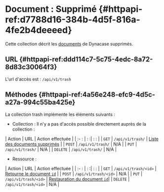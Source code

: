 # Document : Supprimé  {#httpapi-ref:d7788d16-384b-4d5f-816a-4fe2b4deeeed}

Cette collection décrit les [documents][doc_document] de Dynacase supprimés. 

## URL  {#httpapi-ref:ddd114c7-5c75-4edc-8a72-8d83c30064f3}

L'url d'accès est : `/api/v1/trash`

## Méthodes  {#httpapi-ref:4a56e248-efc9-4d5c-a27a-994c55ba425e}

La collection trash implémente les éléments suivants :

* Collection : Il n'y a pas d'accès possible directement auprès de la collection :

| Action   | URL                     | Action effectuée                                          |
| :-     : | :                      :| :                                                       : |
| `GET`    | `/api/v1/trash/`         | [Liste des documents supprimés][get_trash]                |
| `POST`   | `/api/v1/trash/`         | N/A                                                       |
| `PUT`    | `/api/v1/trash/`         | N/A                                                       |
| `DELETE` | `/api/v1/trash/`         | N/A                                                       |

* Ressource :

| Action   | URL                       | Action effectuée                            |
| :-     : | :                        :| :                                   :       |
| `GET`    | `/api/v1/trash/<id>`      | [Retourne le document `id`][trash_doc]      |
| `POST`   | `/api/v1/trash/<id>`      | N/A                                         |
| `PUT`    | `/api/v1/trash/<id>`      | [Restauration du document `id`][restore_doc]|
| `DELETE` | `/api/v1/trash/<id>`      | N/A                                         |


<!-- links -->
[doc_document]: http://docs.anakeen.com/dynacase/3.2/dynacase-doc-core-reference/website/book/core-ref:e01bf76d-481b-41fd-ac64-167a68d34c55.html#core-ref:67929e29-abef-437c-88a3-7f43647c60ff
[trash_doc]: #httpapi-ref:52be10c1-9f46-456b-a22f-24909386567f
[get_trash]: #httpapi-ref:4052b9db-d36c-4535-809f-1fad107e8270
[restore_doc]: #httpapi-ref:21652c32-5695-4cc0-9b71-f4a2b5f33125
